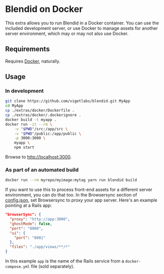 # Blendid on Docker

This extra allows you to run Blendid in a Docker container. You can use the included development server, or use Docker to manage assets for another server environment, which may or may not also use Docker.

## Requirements

Requires [Docker](https://www.docker.com/products/overview), naturally.

## Usage

### In development
```bash
git clone https://github.com/vigetlabs/blendid.git MyApp
cd MyApp
cp ./extras/docker/Dockerfile .
cp ./extras/docker/.dockerignore .
docker build -t myapp .
docker run -it --rm \
    -v "$PWD"/src:/app/src \
    -v "$PWD"/public:/app/public \
    -p 3000:3000 \
    myapp \
    npm start
```
Browse to [http://localhost:3000](http://localhost:3000).

### As part of an automated build
```bash
docker run --rm myrepo/myimage:mytag yarn run blendid build
```

If you want to use this to process front-end assets for a different server environment, you can do that too. In the Browsersync section of [config.json](https://github.com/vigetlabs/blendid/blob/master/gulpfile.js/task-config.json), set Browsersync to proxy your app server. Here's an example pointing at a Rails app:

```json
"browserSync": {
  "proxy": "http://app:3000",
  "ghostMode": false,
  "port": "8080",
  "ui": {
    "port": "8081"
  },
  "files": "./app/views/**/*"
}
```

In this example `app` is the name of the Rails service from a `docker-compose.yml` file (sold separately).
